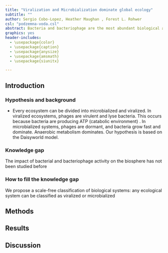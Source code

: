 ```yaml
---
title: "Viralization and Microbialization dominate global ecology"
subtitle: ""
author: Sergio Cobo-Lopez, Heather Maughan , Forest L. Rohwer
csl: "podzemna-voda.csl"
abstract: Bacteria and bacteriophage are the most abundant biological agents on Earth. They are also ubiqutous. Their interactions with the biosphere and with each other have major impacts on a global scale. Here, we hypothesize 
graphics: yes
header-includes:
  - \usepackage{color}
  - \usepackage{caption}
  - \usepackage{anysize}
  - \usepackage{amsmath}
  - \usepackage{siunitx}

---
```


[comment]: <> (To compile this document with a bibliography: pandoc Viralization.md -o Viralization.pdf --bibliography Transient_Dynamics.bib)

## Introduction

### Hypothesis and background

* Every ecosystem can be divided into microbialized and viralized. In viralized ecosystems, phages are virulent and lyse bacteria. This occurs because bacteria are producing ATP (catabolic environment) . In microbialized systems, phages are dormant, and bacteria grow fast and dominate. Anaerobic metabolism dominates.
Our hypothesis is based on the Daisyworld model.

### Knowledge gap
The impact of bacterial and bacteriophage activity on the biosphere has not been studied before

### How to fill the knowledge gap
We propose a scale-free classification of biological systems: any ecological system can be classified as viralized or microbialized

## Methods

## Results

## Discussion




